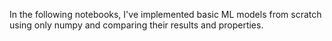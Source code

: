 In the following notebooks, I've implemented basic ML models from scratch using only numpy and comparing their results and properties.
